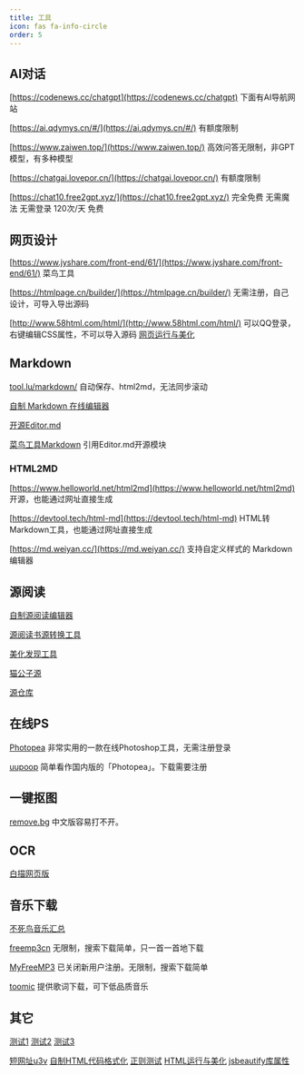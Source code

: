 ```yaml
---
title: 工具
icon: fas fa-info-circle
order: 5
---
```


## **AI对话**

[https://codenews.cc/chatgpt](https://codenews.cc/chatgpt) 下面有AI导航网站

[https://ai.qdymys.cn/#/](https://ai.qdymys.cn/#/) 有额度限制

[https://www.zaiwen.top/](https://www.zaiwen.top/) 高效问答无限制，非GPT模型，有多种模型

[https://chatgai.lovepor.cn/](https://chatgai.lovepor.cn/) 有额度限制

[https://chat10.free2gpt.xyz/](https://chat10.free2gpt.xyz/) 完全免费 无需魔法 无需登录 120次/天 免费

## **网页设计**

[https://www.jyshare.com/front-end/61/](https://www.jyshare.com/front-end/61/) 菜鸟工具

[https://htmlpage.cn/builder/](https://htmlpage.cn/builder/) 无需注册，自己设计，可导入导出源码

[http://www.58html.com/html/](http://www.58html.com/html/) 可以QQ登录，右键编辑CSS属性，不可以导入源码
[网页运行与美化](https://codebeautify.org/htmlviewer "网页运行与美化")

## **Markdown**

[tool.lu/markdown/](https://tool.lu/markdown/) 自动保存、html2md，无法同步滚动

[自制 Markdown 在线编辑器](https://hincom.github.io/tool/Markdown.html)

[开源Editor.md](https://pandao.github.io/editor.md/)

[菜鸟工具Markdown](https://www.jyshare.com/front-end/712/) 引用Editor.md开源模块

### **HTML2MD**

[https://www.helloworld.net/html2md](https://www.helloworld.net/html2md) 开源，也能通过网址直接生成

[https://devtool.tech/html-md](https://devtool.tech/html-md) HTML转Markdown工具，也能通过网址直接生成

[https://md.weiyan.cc/](https://md.weiyan.cc/) 支持自定义样式的 Markdown 编辑器

## **源阅读**

[自制源阅读编辑器](https://hincom.github.io/tool/Read.html)

[源阅读书源转换工具](https://rc.real9.cn/)

[美化发现工具](https://yuedu.juhua.fun/tool)

[猫公子源](https://yuedu.miaogongzi.net/gx.html)

[源仓库](https://www.yckceo.com/yuedu/shuyuan/index.html)

## **在线PS**

[Photopea](https://www.photopea.com/ "Photopea") 非常实用的一款在线Photoshop工具，无需注册登录

[uupoop](https://www.uupoop.com "uupoop") 简单看作国内版的「Photopea」。下载需要注册

## **一键抠图**

[remove.bg](https://www.remove.bg/zh "remove.bg") 中文版容易打不开。

## **OCR**

[白描网页版](https://web.baimiaoapp.com/)
## **音乐下载**

[不死鸟音乐汇总](https://iui.su/2217/)

[freemp3cn](https://freemp3cn.com) 无限制，搜索下载简单，只一首一首地下载

[MyFreeMP3](https://tools.liumingye.cn/music) 已关闭新用户注册。无限制，搜索下载简单

[toomic](https://www.toomic.com) 提供歌词下载，可下低品质音乐

## 其它

[测试1](https://hintryer.github.io/ceshi/ "测试1")
[测试2](https://hintryer.github.io/ceshi2/ "测试2")
[测试3](https://hintryer.github.io/ceshi3/ "测试3")

[短网址u3v](https://www.sojson.com/dwz/batch.html "短网址u3v")
[自制HTML代码格式化](https://hintryer.github.io/tool/code.html "自制HTML代码格式化")
[正则测试](https://regexr-cn.com/ "正则测试")
[HTML运行与美化](https://codebeautify.org/htmlviewer "HTML运行与美化")
[jsbeautify库属性](https://blog.csdn.net/u012732909/article/details/121791340 "jsbeautify库属性")

